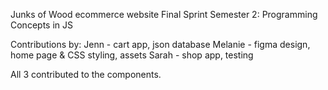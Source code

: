 Junks of Wood ecommerce website
Final Sprint Semester 2: Programming Concepts in JS

Contributions by:
Jenn - cart app, json database
Melanie - figma design, home page & CSS styling, assets
Sarah - shop app, testing

All 3 contributed to the components. 
